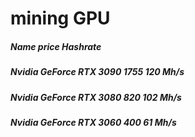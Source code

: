 # mining GPU
#####          Name                price              Hashrate
##### Nvidia GeForce RTX 3090      1755               120 Mh/s
##### Nvidia GeForce RTX 3080      820                102 Mh/s
##### Nvidia GeForce RTX 3060      400                61  Mh/s
